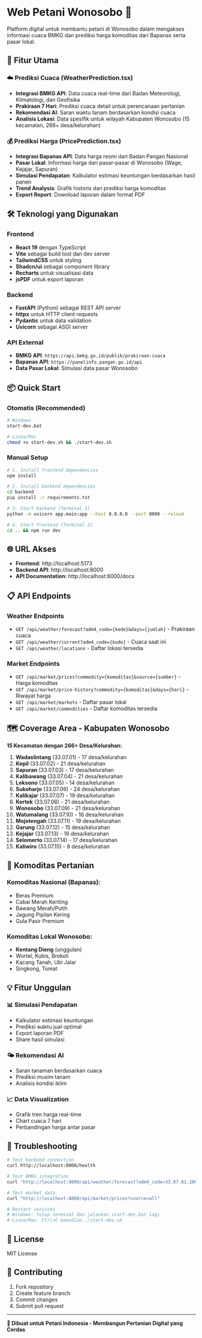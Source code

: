 # Web Petani Wonosobo 🌾

Platform digital untuk membantu petani di Wonosobo dalam mengakses informasi cuaca BMKG dan prediksi harga komoditas dari Bapanas serta pasar lokal.

## 🚀 Fitur Utama

### ☁️ Prediksi Cuaca (WeatherPrediction.tsx)
- **Integrasi BMKG API**: Data cuaca real-time dari Badan Meteorologi, Klimatologi, dan Geofisika
- **Prakiraan 7 Hari**: Prediksi cuaca detail untuk perencanaan pertanian
- **Rekomendasi AI**: Saran waktu tanam berdasarkan kondisi cuaca
- **Analisis Lokasi**: Data spesifik untuk wilayah Kabupaten Wonosobo (15 kecamatan, 266+ desa/kelurahan)

### 💰 Prediksi Harga (PricePrediction.tsx)
- **Integrasi Bapanas API**: Data harga resmi dari Badan Pangan Nasional
- **Pasar Lokal**: Informasi harga dari pasar-pasar di Wonosobo (Wage, Kejajar, Sapuran)
- **Simulasi Pendapatan**: Kalkulator estimasi keuntungan berdasarkan hasil panen
- **Trend Analysis**: Grafik historis dan prediksi harga komoditas
- **Export Report**: Download laporan dalam format PDF

## 🛠️ Teknologi yang Digunakan

### Frontend
- **React 19** dengan TypeScript
- **Vite** sebagai build tool dan dev server
- **TailwindCSS** untuk styling
- **Shadcn/ui** sebagai component library
- **Recharts** untuk visualisasi data
- **jsPDF** untuk export laporan

### Backend
- **FastAPI** (Python) sebagai REST API server
- **httpx** untuk HTTP client requests
- **Pydantic** untuk data validation
- **Uvicorn** sebagai ASGI server

### API External
- **BMKG API**: `https://api.bmkg.go.id/publik/prakiraan-cuaca`
- **Bapanas API**: `https://panelinfo.pangan.go.id/api`
- **Data Pasar Lokal**: Simulasi data pasar Wonosobo

## 📦 Quick Start

### Otomatis (Recommended)
```bash
# Windows
start-dev.bat

# Linux/Mac  
chmod +x start-dev.sh && ./start-dev.sh
```

### Manual Setup
```bash
# 1. Install frontend dependencies
npm install

# 2. Install backend dependencies
cd backend
pip install -r requirements.txt

# 3. Start backend (Terminal 1)
python -m uvicorn app.main:app --host 0.0.0.0 --port 8000 --reload

# 4. Start frontend (Terminal 2)
cd .. && npm run dev
```

## 🌐 URL Akses

- **Frontend**: http://localhost:5173
- **Backend API**: http://localhost:8000
- **API Documentation**: http://localhost:8000/docs

## 📋 API Endpoints

### Weather Endpoints
- `GET /api/weather/forecast?adm4_code={kode}&days={jumlah}` - Prakiraan cuaca
- `GET /api/weather/current?adm4_code={kode}` - Cuaca saat ini
- `GET /api/weather/locations` - Daftar lokasi tersedia

### Market Endpoints
- `GET /api/market/prices?commodity={komoditas}&source={sumber}` - Harga komoditas
- `GET /api/market/price-history?commodity={komoditas}&days={hari}` - Riwayat harga
- `GET /api/market/markets` - Daftar pasar lokal
- `GET /api/market/commodities` - Daftar komoditas tersedia

## 🗺️ Coverage Area - Kabupaten Wonosobo

**15 Kecamatan dengan 266+ Desa/Kelurahan:**
1. **Wadaslintang** (33.07.01) - 17 desa/kelurahan
2. **Kepil** (33.07.02) - 21 desa/kelurahan  
3. **Sapuran** (33.07.03) - 17 desa/kelurahan
4. **Kalibawang** (33.07.04) - 21 desa/kelurahan
5. **Leksono** (33.07.05) - 14 desa/kelurahan
6. **Sukoharjo** (33.07.06) - 24 desa/kelurahan
7. **Kalikajar** (33.07.07) - 19 desa/kelurahan
8. **Kertek** (33.07.08) - 21 desa/kelurahan
9. **Wonosobo** (33.07.09) - 21 desa/kelurahan
10. **Watumalang** (33.07.10) - 16 desa/kelurahan
11. **Mojotengah** (33.07.11) - 19 desa/kelurahan
12. **Garung** (33.07.12) - 15 desa/kelurahan
13. **Kejajar** (33.07.13) - 16 desa/kelurahan
14. **Selomerto** (33.07.14) - 17 desa/kelurahan
15. **Kaliwiro** (33.07.15) - 8 desa/kelurahan

## 🛒 Komoditas Pertanian

### Komoditas Nasional (Bapanas):
- Beras Premium
- Cabai Merah Keriting
- Bawang Merah/Putih
- Jagung Pipilan Kering
- Gula Pasir Premium

### Komoditas Lokal Wonosobo:
- **Kentang Dieng** (unggulan)
- Wortel, Kubis, Brokoli
- Kacang Tanah, Ubi Jalar
- Singkong, Tomat

## 💡 Fitur Unggulan

### 📊 Simulasi Pendapatan
- Kalkulator estimasi keuntungan
- Prediksi waktu jual optimal
- Export laporan PDF
- Share hasil simulasi

### 🌤️ Rekomendasi AI
- Saran tanaman berdasarkan cuaca
- Prediksi musim tanam
- Analisis kondisi iklim

### 📈 Data Visualization  
- Grafik tren harga real-time
- Chart cuaca 7 hari
- Perbandingan harga antar pasar

## 🐛 Troubleshooting

```bash
# Test backend connection
curl http://localhost:8000/health

# Test BMKG integration
curl "http://localhost:8000/api/weather/forecast?adm4_code=33.07.01.2001&days=3"

# Test market data
curl "http://localhost:8000/api/market/prices?source=all"

# Restart services
# Windows: Tutup terminal dan jalankan start-dev.bat lagi
# Linux/Mac: Ctrl+C kemudian ./start-dev.sh
```

## 📄 License

MIT License

## 🤝 Contributing

1. Fork repository
2. Create feature branch
3. Commit changes
4. Submit pull request

---

**🌾 Dibuat untuk Petani Indonesia - Membangun Pertanian Digital yang Cerdas**
